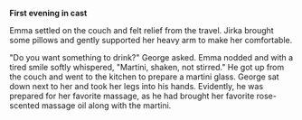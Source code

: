 **First evening in cast**

Emma settled on the couch and felt relief from the travel. Jirka brought some pillows and gently supported her heavy arm to make her comfortable.

"Do you want something to drink?" George asked. Emma nodded and with a tired smile softly whispered, "Martini, shaken, not stirred." He got up from the couch and went to the kitchen to prepare a martini glass.
George sat down next to her and took her legs into his hands. Evidently, he was prepared for her favorite massage, as he had brought her favorite rose-scented massage oil along with the martini.
